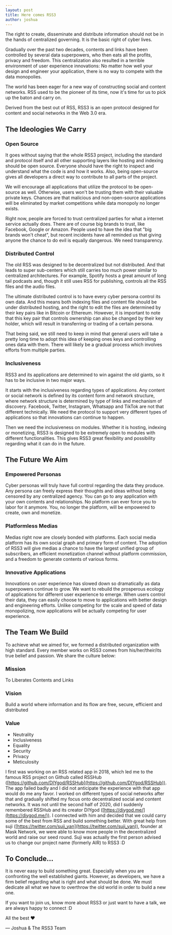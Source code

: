 ```yaml
---
layout: post
title: Here comes RSS3
author: joshua
---
```


The right to create, disseminate and distribute information should not be in the hands of centralized governing. It is the basic right of cyber lives.

Gradually over the past two decades, contents and links have been controlled by several data superpowers, who then eats all the profits, privacy and freedom. This centralization also resulted in a terrible environment of user experience innovations: No matter how well your design and engineer your application, there is no way to compete with the data monopolies.

The world has been eager for a new way of constructing social and content networks. RSS used to be the pioneer of its time, now it's time for us to pick up the baton and carry on.

Derived from the best out of RSS, RSS3 is an open protocol designed for content and social networks in the Web 3.0 era.

## The Ideologies We Carry

### Open Source

It goes without saying that the whole RSS3 project, including the standard and protocol itself and all other supporting layers like hosting and indexing should be open source. Everyone should have the right to inspect and understand what the code is and how it works. Also, being open-source gives all developers a direct way to contribute to all parts of the project. 

We will encourage all applications that utilize the protocol to be open-source as well. Otherwise, users won't be trusting them with their valuable private keys. Chances are that malicious and non-open-source applications will be eliminated by market competitions while data monopoly no longer exists. 

Right now, people are forced to trust centralized parties for what a internet service actually does. There are of course big brands to trust, like Facebook, Google or Amazon. People used to have the idea that "big brands won't cheat", but recent incidents have all reminded us that giving anyone the chance to do evil is equally dangerous. We need transparency.

### Distributed Control

The old RSS was designed to be decentralized but not distributed. And that leads to super sub-centers which still carries too much power similar to centralized architectures. For example, Spotify hosts a great amount of long tail podcasts and, though it still uses RSS for publishing, controls all the RSS files and the audio files. 

The ultimate distributed control is to have every cyber persona control its own data. And this means both indexing files and content file should be under distributed hosting, and the right to edit the files are determined by their key pairs like in Bitcoin or Ethereum. However, it is important to note that this key pair that controls ownership can also be changed by their key holder, which will result in transferring or trading of a certain persona. 

That being said, we still need to keep in mind that general users will take a pretty long time to adopt this idea of keeping ones keys and controlling ones data with them. There will likely be a gradual process which involves efforts from multiple parties.

### Inclusiveness

RSS3 and its applications are determined to win against the old giants, so it has to be inclusive in two major ways. 

It starts with the inclusiveness regarding types of applications. Any content or social network is defined by its content form and network structure, where network structure is determined by type of links and mechanism of discovery. Facebook, Twitter, Instagram, Whatsapp and TikTok are not that different technically. We need the protocol to support very different types of applications so that innovations can continue to happen.

Then we need the inclusiveness on modules. Whether it is hosting, indexing or monetizing, RSS3 is designed to be extremely open to modules with different functionalities. This gives RSS3 great flexibility and possibility regarding what it can do in the future. 

## The Future We Aim

### Empowered Personas

Cyber personas will truly have full control regarding the data they produce. Any persona can freely express their thoughts and ideas without being censored by any centralized agency. You can go to any application with your own contents and relationships. No platform can ever force you to labor for it anymore. You, no longer the platform, will be empowered to create, own and monetize.

### Platformless Medias

Medias right now are closely bonded with platforms. Each social media platform has its own social graph and primary form of content. The adoption of RSS3 will give medias a chance to have the largest unified group of subscribers, an efficient monetization channel without platform commission, and a freedom to generate contents of various forms. 

### Innovative Applications

Innovations on user experience has slowed down so dramatically as data superpowers continue to grow. We want to rebuild the prosperous ecology of applications for different user experience to emerge. When users control their data, they can easily choose to move to applications with better design and engineering efforts. Unlike competing for the scale and speed of data monopolizing, now applications will be actually competing for user experience.

## The Team We Build

To achieve what we aimed for, we formed a distributed organization with high standard. Every member works on RSS3 comes from his/her/their/its true belief and passion. We share the culture below:

### Mission

To Liberates Contents and Links

### Vision

Build a world where information and its flow are free, secure, efficient and distributed

### Value

- Neutrality
- Inclusiveness
- Equality
- Security
- Privacy
- Meticulosity

I first was working on an RSS related app in 2018, which led me to the famous RSS project on Github called RSSHub ([https://github.com/DIYgod/RSSHub](https://github.com/DIYgod/RSSHub)). The app failed badly and I did not anticipate the experience with that app would do me any favor. I worked on different types of social networks after that and gradually shifted my focus onto decentralized social and content networks. It was not until the second half of 2020, did I suddenly remembered RSSHub and its creator DIYgod ([https://diygod.me/](https://diygod.me/)). I connected with him and decided that we could carry some of the best from RSS and build something better. With great help from suji ([https://twitter.com/suji_yan](https://twitter.com/suji_yan)), founder at Mask Network, we were able to know more people in the decentralized world and raise our seed round. Suji was actually the first person advised us to change our project name (formerly AIR) to RSS3 :D

## To Conclude...

It is never easy to build something great. Especially when you are confronting the well established giants. However, as developers, we have a firm belief regarding what is right and what should be done. We must dedicate all what we have to overthrow the old world in order to build a new one.

If you want to join us, know more about RSS3 or just want to have a talk, we are always happy to connect :D

All the best ❤️

— Joshua & The RSS3 Team